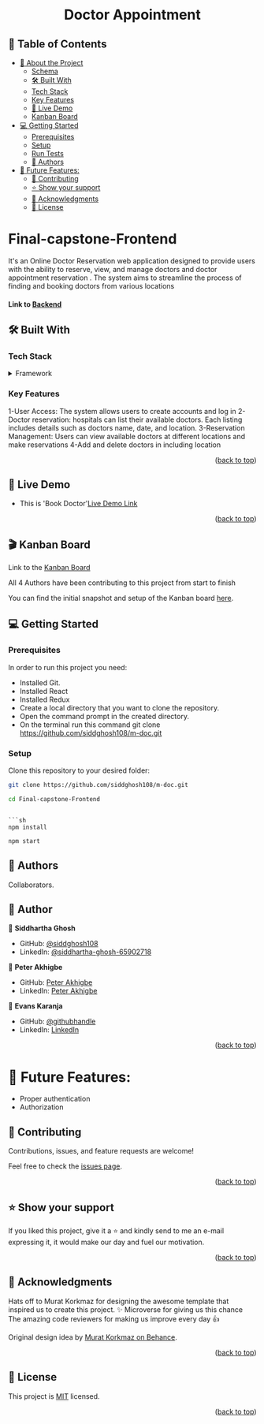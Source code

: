 <a name="readme-top"></a>

<div align="center">

  <br/>
  <h1>Doctor Appointment</h1>

</div>

## 📗 Table of Contents

- [📖 About the Project](#about-project)
  - [Schema](#ER-diagram)
  - [🛠 Built With ](#-built-with-)
  - [Tech Stack ](#tech-stack-)
  - [Key Features ](#key-features-)
  - [🚀 Live Demo](#live-demo)
  - [Kanban Board](#kanban)
- [💻 Getting Started ](#-getting-started-)
  - [Prerequisites](#prerequisites)
  - [Setup](#setup)
  - [Run Tests](#run-tests)
  - [👥 Authors ](#-authors-)
- [🔭 Future Features:](#-future-features)
  - [🤝 Contributing ](#-contributing-)
  - [⭐️ Show your support ](#️-show-your-support-)
  - [🙏 Acknowledgments ](#-acknowledgments-)
  - [📝 License ](#-license-)

# Final-capstone-Frontend <a name="about-project"></a>

It's an Online Doctor Reservation web application designed to provide users with the ability to reserve, view, and manage doctors and doctor appointment reservation . The system aims to streamline the process of finding and booking doctors from various locations

#### Link to [Backend](https://github.com/prg-04/MDoc)

## 🛠 Built With <a name="built-with"></a>

### Tech Stack <a name="tech-stack"></a>

<details>
  <summary>Framework</summary>
  <ul>
    <li><a href="https://react.dev/">React</a></li>
    <li><a href="https://redux.js.org/">Redux</a></li>
    <li><a href="#">CSS</a></li>
  </ul>
</details>

### Key Features <a name="key-features"></a>

1-User Access: The system allows users to create accounts and log in
2-Doctor reservation: hospitals can list their available doctors. Each listing includes details such as doctors name, date, and location.
3-Reservation Management: Users can view available doctors  at different locations and make reservations
4-Add and delete doctors in including location

<p align="right">(<a href="#readme-top">back to top</a>)</p>

## 🚀 Live Demo <a name="live-demo"></a>

- This is 'Book Doctor'<a href="https://capstone-m-doc.onrender.com/">Live Demo Link</a>

<p align="right">(<a href="#readme-top">back to top</a>)</p>

## 🎬 Kanban Board <a id="kanban"></a>

Link to the [Kanban Board](https://github.com/users/prg-04/projects/5)

All 4 Authors have been contributing to this project from start to finish

You can find the initial snapshot and setup of the Kanban board [here]().

## 💻 Getting Started <a name="getting-started"></a>

### Prerequisites

In order to run this project you need:

- Installed Git.
- Installed React
- Installed Redux
- Create a local directory that you want to clone the repository.
- Open the command prompt in the created directory.
- On the terminal run this command git clone https://github.com/siddghosh108/m-doc.git

### Setup

Clone this repository to your desired folder:

```sh
git clone https://github.com/siddghosh108/m-doc.git
```

```sh
cd Final-capstone-Frontend
```

````

```sh
npm install
````

```sh
npm start
```

## 👥 Authors <a name="authors"></a>

Collaborators.

## 👥 Author <a name="authors"></a>

👤 **Siddhartha Ghosh**

- GitHub: [@siddghosh108](https://github.com/siddghosh108)
- LinkedIn: [@siddhartha-ghosh-65902718](https://www.linkedin.com/in/siddhartha-ghosh-65902718/)

👤 **Peter Akhigbe**

- GitHub: [Peter Akhigbe](https://github.com/peter-akhigbe)
- LinkedIn: [Peter Akhigbe](https://www.linkedin.com/in/peter-akhigbe)

👤 **Evans Karanja**

- GitHub: [@githubhandle](https://github.com/prg-04)
- LinkedIn: [LinkedIn](https://www.linkedin.com/in/evanson-karanja/)

<p align="right">(<a href="#readme-top">back to top</a>)</p>

# 🔭 Future Features:

- Proper authentication
- Authorization


## 🤝 Contributing <a name="contributing"></a>

Contributions, issues, and feature requests are welcome!

Feel free to check the [issues page]().

<p align="right">(<a href="#readme-top">back to top</a>)</p>

## ⭐️ Show your support <a name="support"></a>

If you liked this project, give it a ⭐️ and kindly send to me an e-mail expressing it, it would make our day and fuel our motivation.

<p align="right">(<a href="#readme-top">back to top</a>)</p>

## 🙏 Acknowledgments <a name="acknowledgements"></a>

Hats off to Murat Korkmaz for designing the awesome template that inspired us to create this project. ✨
Microverse for giving us this chance
The amazing code reviewers for making us improve every day 👍

Original design idea by [Murat Korkmaz on Behance](https://www.behance.net/gallery/26425031/Vespa-Responsive-Redesign).

<p align="right">(<a href="#readme-top">back to top</a>)</p>

## 📝 License <a name="license"></a>

This project is [MIT](./LICENSE) licensed.

<p align="right">(<a href="#readme-top">back to top</a>)</p>
